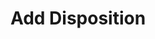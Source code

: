 ---
title: Add Disposition
excerpt: Add a new disposition to a litigation.
api:
  file: litigation.json
  operationId: createDisposition
deprecated: false
hidden: false
metadata:
  title: ''
  description: ''
  robots: index
next:
  description: ''
---